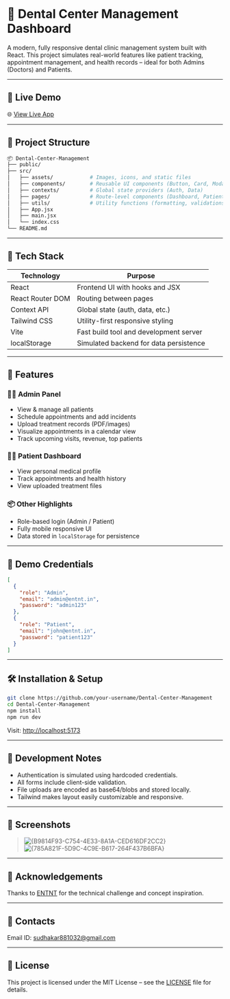 # 🦷 Dental Center Management Dashboard

A modern, fully responsive dental clinic management system built with React. This project simulates real-world features like patient tracking, appointment management, and health records – ideal for both Admins (Doctors) and Patients.

---

## 🚀 Live Demo

🌐 [View Live App](https://dental-center-management-zeta.vercel.app/login)

---

## 📁 Project Structure

```bash
📦 Dental-Center-Management
├── public/
├── src/
│   ├── assets/            # Images, icons, and static files
│   ├── components/        # Reusable UI components (Button, Card, Modal)
│   ├── contexts/          # Global state providers (Auth, Data)
│   ├── pages/             # Route-level components (Dashboard, Patients)
│   ├── utils/             # Utility functions (formatting, validations)
│   ├── App.jsx
│   ├── main.jsx
│   └── index.css
└── README.md
```

---

## 🧰 Tech Stack

| Technology        | Purpose                                 |
|------------------|-----------------------------------------|
| React            | Frontend UI with hooks and JSX          |
| React Router DOM | Routing between pages                   |
| Context API      | Global state (auth, data, etc.)         |
| Tailwind CSS     | Utility-first responsive styling        |
| Vite             | Fast build tool and development server  |
| localStorage     | Simulated backend for data persistence  |

---

## 📌 Features

### 👨‍⚕️ Admin Panel
- View & manage all patients
- Schedule appointments and add incidents
- Upload treatment records (PDF/images)
- Visualize appointments in a calendar view
- Track upcoming visits, revenue, top patients

### 🧑‍💻 Patient Dashboard
- View personal medical profile
- Track appointments and health history
- View uploaded treatment files

### 📦 Other Highlights
- Role-based login (Admin / Patient)
- Fully mobile responsive UI
- Data stored in `localStorage` for persistence

---

## 🔐 Demo Credentials

```json
[
  {
    "role": "Admin",
    "email": "admin@entnt.in",
    "password": "admin123"
  },
  {
    "role": "Patient",
    "email": "john@entnt.in",
    "password": "patient123"
  }
]
```

---

## 🛠️ Installation & Setup

```bash
git clone https://github.com/your-username/Dental-Center-Management
cd Dental-Center-Management
npm install
npm run dev
```

Visit: [http://localhost:5173](http://localhost:5173)

---

## 🧪 Development Notes

- Authentication is simulated using hardcoded credentials.
- All forms include client-side validation.
- File uploads are encoded as base64/blobs and stored locally.
- Tailwind makes layout easily customizable and responsive.

---

## 📸 Screenshots


> ![{B9814F93-C754-4E33-8A1A-CED616DF2CC2}](https://github.com/user-attachments/assets/f58b6a0c-0318-4005-ab44-304a233335cc)
> ![{785A821F-5D9C-4C9E-B617-264F437B6BFA}](https://github.com/user-attachments/assets/d88ac282-a380-4587-85fc-9e20e0a124aa)




---

## 🙌 Acknowledgements

Thanks to [ENTNT](https://entnt.in) for the technical challenge and concept inspiration.


---
## 📇 Contacts
Email ID: sudhakar881032@gmail.com



---

## 📄 License

This project is licensed under the MIT License – see the [LICENSE](LICENSE) file for details.
